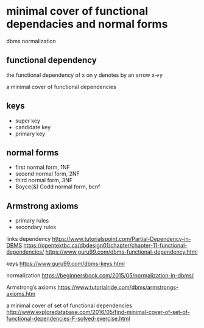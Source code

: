 # minimal cover of functional dependacies and normal forms

dbms normalization

## functional dependency
the functional dependency of x on y denotes by an arrow x-&gt;y

a minimal cover of functional dependencies

## keys
* super key
* candidate key
* primary key

## normal forms

* first normal form, 1NF
* second normal form, 2NF
* third normal form, 3NF
* Boyce(&) Codd normal form, bcnf

## Armstrong axioms
* primary rules
* secondary rules

links
dependency
https://www.tutorialspoint.com/Partial-Dependency-in-DBMS
https://opentextbc.ca/dbdesign01/chapter/chapter-11-functional-dependencies/
https://www.guru99.com/dbms-functional-dependency.html

keys
https://www.guru99.com/dbms-keys.html

normalization
https://beginnersbook.com/2015/05/normalization-in-dbms/

Armstrong’s axioms
https://www.tutorialride.com/dbms/armstrongs-axioms.htm

a minimal cover of set of functional dependencies
http://www.exploredatabase.com/2016/05/find-minimal-cover-of-set-of-functional-dependencies-F-solved-exercise.html






 
